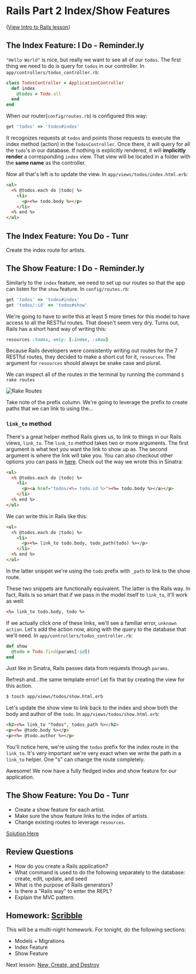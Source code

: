 # Rails Part 2 Index/Show Features
([View Intro to Rails lesson](https://github.com/ga-wdi-pvd/http-mvc-intro-rails))

## The Index Feature: I Do - Reminder.ly

`"Hello World"` is nice, but really we want to see all of our `todos`. The first thing we need to do is query for `todos` in our controller. In `app/controllers/todos_controller.rb`:

```ruby
class TodosController < ApplicationController
  def index
    @todos = Todo.all
  end
end
```

When our router(`config/routes.rb`) is configured this way:

```ruby
get 'todos' => 'todos#index'
```

It recognizes requests at `todos` and points those requests to execute the index method (action) in the `TodosController`. Once there, it will query for all the `todo`'s in our database. If nothing is explicitly rendered, it will **implicitly render** a corresponding `index` view. That view will be located in a folder with the **same name** as the controller.

Now all that's left is to update the view. In `app/views/todos/index.html.erb`:

```html
<ul>
  <% @todos.each do |todo| %>
    <li>
      <p><%= todo.body %></p>
    </li>
  <% end %>
</ul>
```

## The Index Feature: You Do - Tunr

Create the index route for artists.

## The Show Feature: I Do - Reminder.ly

Similarly to the `index` feature, we need to set up our routes so that the app can listen for the `show` feature. In `config/routes.rb`:

```ruby
get 'todos' => 'todos#index'
get 'todos/:id' => 'todos#show'
```

We're going to have to write this at least 5 more times for this model to have access to all the RESTful routes. That doesn't seem very dry. Turns out, Rails has a short hand way of writing this:

```ruby
resources :todos, only: [:index, :show]
```

Because Rails developers were consistently writing out routes for the 7 RESTful routes, they decided to make a short cut for it, `resources`. The argument for `resources` should always be snake case and plural.

We can inspect all of the routes in the terminal by running the command `$ rake routes`

![Rake Routes](images/rake_routes.png)

Take note of the prefix column. We're going to leverage the prefix to create paths that we can link to using the...

### `link_to` method

There's a great helper method Rails gives us, to link to things in our Rails views, `link_to`. The `link_to` method takes two or more arguments. The first argument is what text you want the link to show up as. The second argument is where the link will take you. You can also checkout other options you can pass in [here](http://api.rubyonrails.org/classes/ActionView/Helpers/UrlHelper.html#method-i-link_to). Check out the way we wrote this in Sinatra:

```html
<ul>
  <% @todos.each do |todo| %>
    <li>
      <p><a href="todos/<%= todo.id %>"><%= todo.body %></a></p>
    </li>
  <% end %>
</ul>
```

We can write this in Rails like this:

```html
<ul>
  <% @todos.each do |todo| %>
    <li>
      <p><%= link_to todo.body, todo_path(todo) %></p>
    </li>
  <% end %>
</ul>
```

In the latter snippet we're using the `todo` prefix with `_path` to link to the show route.

These two snippets are functionally equivalent. The latter is the Rails way. In fact, Rails is so smart that if we pass in the model itself to `link_to`, it'll work as well:

```html
<%= link_to todo.body, todo %>
```

If we actually click one of these links, we'll see a familiar error, `unknown action`. Let's add the action now, along with the query to the database that we'll need. In `app/controllers/todos_controller.rb`:

```ruby
def show
  @todo = Todo.find(params[:id])
end
```

Just like in Sinatra, Rails passes data from requests through `params`.

Refresh and...the same template error! Let fix that by creating the view for this action.

```bash
$ touch app/views/todos/show.html.erb
```

Let's update the show view to link back to the index and show both the body and author of the `todo`. In `app/views/todos/show.html.erb`:

```html
<h2><%= link_to "Todos", todos_path %></h2>
<p><%= @todo.body %></p>
<p><%= @todo.author %></p>
```

You'll notice here, we're using the `todos` prefix for the index route in the `link_to`. It's very important we're very exact when we write the path in a `link_to` helper. One "s" can change the route completely.

Awesome! We now have a fully fledged index and show feature for our application.

## The Show Feature: You Do - Tunr

- Create a show feature for each artist.
- Make sure the show feature links to the index of artists.
- Change existing routes to leverage `resources`.

[Solution Here](https://github.com/andrewsunglaekim/tunr_features/tree/index-show-solution)

## Review Questions
- How do you create a Rails application?
- What command is used to do the following separately to the database: create, edit, update, and seed
- What is the purpose of Rails generators?
- Is there a "Rails way" to enter the REPL?
- Explain the MVC pattern.

## Homework: [Scribble](https://github.com/ga-wdi-pvd/scribble)
This will be a multi-night homework.
For tonight, do the following sections:
- Models + Migrations
- Index Feature
- Show Feature

Next lesson: [New, Create, and Destroy](new_create_destroy.md)
